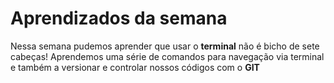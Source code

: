 # Aprendizados da semana

Nessa semana pudemos aprender que usar o **terminal** não é bicho de sete cabeças!
Aprendemos uma série de comandos para navegação via terminal e também a versionar e controlar nossos códigos com o **GIT**